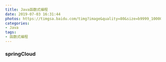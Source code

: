 ```yaml
---
title: Java函数式编程
date: 2019-07-03 16:31:44
photos: https://timgsa.baidu.com/timg?image&quality=80&size=b9999_10000&sec=1562146098475&di=d38f5a0643942cf3746caba44c106c4d&imgtype=0&src=http%3A%2F%2Fb-ssl.duitang.com%2Fuploads%2Fitem%2F201801%2F16%2F20180116155559_eQPGR.thumb.700_0.jpeg
categories:
- Java
tags:
- 函数式编程
---
```


### springCloud
